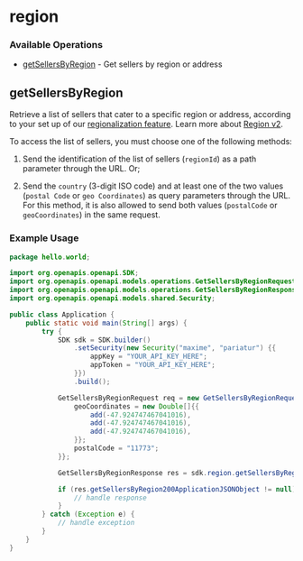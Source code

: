 # region

### Available Operations

* [getSellersByRegion](#getsellersbyregion) - Get sellers by region or address

## getSellersByRegion

Retrieve a list of sellers that cater to a specific region or address, according to your set up of our [regionalization feature](https://help.vtex.com/en/tutorial/setting-up-price-and-availability-of-skus-by-region--12ne58BmvYsYuGsimmugoc#). Learn more about [Region v2](https://developers.vtex.com/vtex-developer-docs/changelog/region-v2).

To access the list of sellers, you must choose one of the following methods:

1. Send the identification of the list of sellers (`regionId`) as a path parameter through the URL. Or;
2. Send the `country` (3-digit ISO code) and at least one of the two values (`postal Code` or `geo Coordinates`) as query parameters through the URL. For this method, it is also allowed to send both values (`postalCode` or `geoCoordinates`) in the same request.

### Example Usage

```java
package hello.world;

import org.openapis.openapi.SDK;
import org.openapis.openapi.models.operations.GetSellersByRegionRequest;
import org.openapis.openapi.models.operations.GetSellersByRegionResponse;
import org.openapis.openapi.models.shared.Security;

public class Application {
    public static void main(String[] args) {
        try {
            SDK sdk = SDK.builder()
                .setSecurity(new Security("maxime", "pariatur") {{
                    appKey = "YOUR_API_KEY_HERE";
                    appToken = "YOUR_API_KEY_HERE";
                }})
                .build();

            GetSellersByRegionRequest req = new GetSellersByRegionRequest("soluta", "dicta", "laborum", "v2.1BB18CE648B5111D0933734ED83EC783") {{
                geoCoordinates = new Double[]{{
                    add(-47.924747467041016),
                    add(-47.924747467041016),
                    add(-47.924747467041016),
                }};
                postalCode = "11773";
            }};            

            GetSellersByRegionResponse res = sdk.region.getSellersByRegion(req);

            if (res.getSellersByRegion200ApplicationJSONObject != null) {
                // handle response
            }
        } catch (Exception e) {
            // handle exception
        }
    }
}
```
